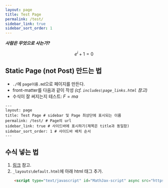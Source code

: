 ```yaml
---
layout: page
title: Test Page
permalink: /test/
sidebar_link: true
sidebar_sort_order: 1
---
```


***사람은 무엇으로 사는가?***  

$$ e^{i} + 1 = 0 $$

## Static Page (not Post) 만드는 법
* `./`에 `page이름.md`으로 페이지를 만든다.
* front-matter를 다음과 같이 작성 *(cf. `includes\page_links.html` 참고)*
* 수식이 잘 써지는지 테스트: $F=ma$
 
```
---
layout: page
title: Test Page # sidebar 및 Page 최상단에 표시되는 이름
permalink: /test/ # Page의 url
sidebar_link: true # 사이드바에 표시하기(제목은 title과 동일함)
sidebar_sort_order: 1 # 사이드바 배치 순서
---
```

## 수식 넣는 법
1. [링크](https://h-dyeon.github.io/dev/2019/12/10/jekyll-mathjax/) 참고.
1. `_layouts\default.html`에 아래 html 태그 추가.
```html
    <script type="text/javascript" id="MathJax-script" async src="https://cdn.jsdelivr.net/npm/mathjax@3/es5/tex-chtml.js"></script>

```


